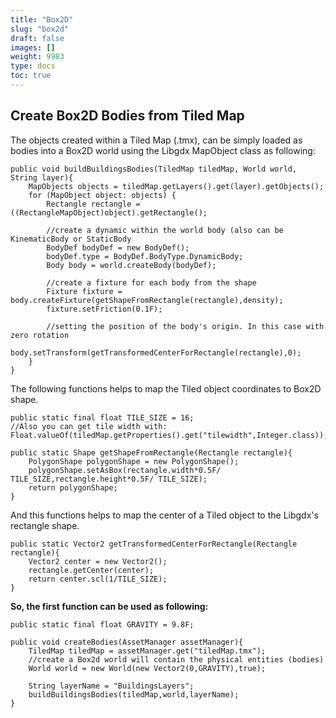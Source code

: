 ```yaml
---
title: "Box2D"
slug: "box2d"
draft: false
images: []
weight: 9983
type: docs
toc: true
---
```


## Create Box2D Bodies from Tiled Map
The objects created within a Tiled Map (.tmx), can be simply loaded as bodies into a Box2D world using the Libgdx MapObject class as following:

<!-- language: java -->
    public void buildBuildingsBodies(TiledMap tiledMap, World world, String layer){
        MapObjects objects = tiledMap.getLayers().get(layer).getObjects();
        for (MapObject object: objects) {
            Rectangle rectangle = ((RectangleMapObject)object).getRectangle();

            //create a dynamic within the world body (also can be KinematicBody or StaticBody
            BodyDef bodyDef = new BodyDef();
            bodyDef.type = BodyDef.BodyType.DynamicBody;
            Body body = world.createBody(bodyDef);

            //create a fixture for each body from the shape
            Fixture fixture = body.createFixture(getShapeFromRectangle(rectangle),density);
            fixture.setFriction(0.1F);

            //setting the position of the body's origin. In this case with zero rotation
            body.setTransform(getTransformedCenterForRectangle(rectangle),0);
        }
    }

The following functions helps to map the Tiled object coordinates to Box2D shape.

<!-- language: java -->
    public static final float TILE_SIZE = 16;
    //Also you can get tile width with: Float.valueOf(tiledMap.getProperties().get("tilewidth",Integer.class));

    public static Shape getShapeFromRectangle(Rectangle rectangle){
        PolygonShape polygonShape = new PolygonShape();
        polygonShape.setAsBox(rectangle.width*0.5F/ TILE_SIZE,rectangle.height*0.5F/ TILE_SIZE);
        return polygonShape;
    }

And this functions helps to map the center of a Tiled object to the Libgdx's rectangle shape.

<!-- language: java -->
    public static Vector2 getTransformedCenterForRectangle(Rectangle rectangle){
        Vector2 center = new Vector2();
        rectangle.getCenter(center);
        return center.scl(1/TILE_SIZE);
    }


**So, the first function can be used as following:**

<!-- language: java -->
    public static final float GRAVITY = 9.8F;
    
    public void createBodies(AssetManager assetManager){
        TiledMap tiledMap = assetManager.get("tiledMap.tmx");
        //create a Box2d world will contain the physical entities (bodies)
        World world = new World(new Vector2(0,GRAVITY),true);

        String layerName = "BuildingsLayers";
        buildBuildingsBodies(tiledMap,world,layerName);
    }

